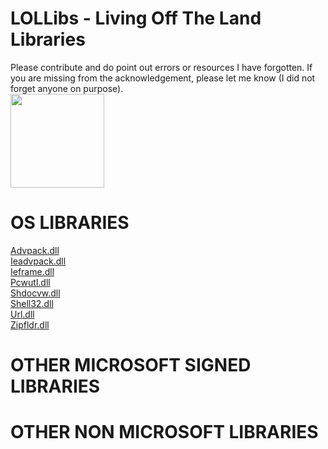 # LOLLibs - Living Off The Land Libraries
Please contribute and do point out errors or resources I have forgotten.
If you are missing from the acknowledgement, please let me know (I did not forget anyone on purpose).    
<img src="https://github.com/api0cradle/LOLBAS/raw/master/Logo/LOLLib.png" height="150">
   
# OS LIBRARIES
[Advpack.dll](OSLibraries/Advpack.md)    
[Ieadvpack.dll](OSLibraries/Ieadvpack.md)    
[Ieframe.dll](OSLibraries/Ieframe.md)    
[Pcwutl.dll](OSLibraries/Pcwutl.md)    
[Shdocvw.dll](OSLibraries/Shdocvw.md)    
[Shell32.dll](OSLibraries/Shell32.md)    
[Url.dll](OSLibraries/Url.md)    
[Zipfldr.dll](OSLibraries/Zipfldr.md)    
   
# OTHER MICROSOFT SIGNED LIBRARIES


# OTHER NON MICROSOFT LIBRARIES
 


